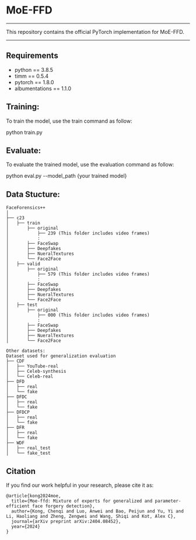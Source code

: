 # MoE-FFD

------
This repository contains the official PyTorch implementation for MoE-FFD.

------

## Requirements
- python == 3.8.5
- timm == 0.5.4
- pytorch == 1.8.0
- albumentations == 1.1.0

## Training:
To train the model, use the train command as follow:

python train.py

## Evaluate:
To evaluate the trained model, use the evaluation command as follow:

python eval.py --model_path {your trained model}

## Data Stucture:
```
FaceForensics++
│
├── c23
│   ├── train
│       ├── original
│           ├── 239 (This folder includes video frames)
│           :
│       ├── FaceSwap
│       ├── Deepfakes
│       ├── NueralTextures
│       └── Face2Face
│   ├── valid
│       ├── original
│           ├── 579 (This folder includes video frames)
│           :
│       ├── FaceSwap
│       ├── Deepfakes
│       ├── NueralTextures
│       └── Face2Face
│   ├── test
│       ├── original
│           ├── 000 (This folder includes video frames)
│           :
│       ├── FaceSwap
│       ├── Deepfakes
│       ├── NueralTextures
│       └── Face2Face

Other datasets:
Dataset used for generalization evaluation
├── CDF
│   ├── YouTube-real
│   ├── Celeb-synthesis
│   └── Celeb-real
├── DFD
│   ├── real
│   └── fake
├── DFDC
│   ├── real
│   └── fake
├── DFDCP
│   ├── real
│   └── fake
├── DFR
│   ├── real
│   └── fake
├── WDF
│   ├── real_test
│   └── fake_test
```
## Citation
If you find our work helpful in your research, please cite it as:

```
@article{kong2024moe,
  title={Moe-ffd: Mixture of experts for generalized and parameter-efficient face forgery detection},
  author={Kong, Chenqi and Luo, Anwei and Bao, Peijun and Yu, Yi and Li, Haoliang and Zheng, Zengwei and Wang, Shiqi and Kot, Alex C},
  journal={arXiv preprint arXiv:2404.08452},
  year={2024}
}
```

      
